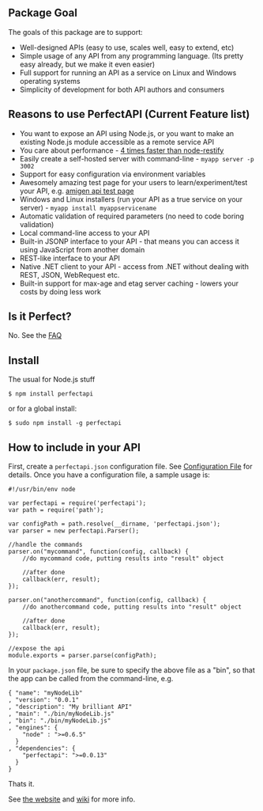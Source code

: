 Package Goal
------------
The goals of this package are to support:

 - Well-designed APIs (easy to use, scales well, easy to extend, etc)
 - Simple usage of any API from any programming language.  (Its pretty easy already, but we make it even easier)
 - Full support for running an API as a service on Linux and Windows operating systems
 - Simplicity of development for both API authors and consumers
 

Reasons to use PerfectAPI (Current Feature list)
-------------------------

 - You want to expose an API using Node.js, or you want to make an existing Node.js module accessible as a remote service API
 - You care about performance - [4 times faster than node-restify](http://blog.perfectapi.com/2012/benchmarking-apis-using-perfectapi-vs-express.js-vs-restify.js/)
 - Easily create a self-hosted server with command-line - `myapp server -p 3002`
 - Support for easy configuration via environment variables
 - Awesomely amazing test page for your users to learn/experiment/test your API, e.g. [amigen api test page](http://services.perfectapi.com:3000/amigen/testapp/)
 - Windows and Linux installers (run your API as a true service on your server) - `myapp install myappservicename`
 - Automatic validation of required parameters (no need to code boring validation)
 - Local command-line access to your API
 - Built-in JSONP interface to your API - that means you can access it using JavaScript from another domain
 - REST-like interface to your API
 - Native .NET client to your API - access from .NET without dealing with REST, JSON, WebRequest etc.
 - Built-in support for max-age and etag server caching - lowers your costs by doing less work
 
Is it Perfect?
--------------

No.  See the [FAQ](https://github.com/perfectapi/node-perfectapi/wiki/FAQ)

Install
-------
The usual for Node.js stuff

    $ npm install perfectapi

or for a global install:

    $ sudo npm install -g perfectapi

How to include in your API
--------------------------
First, create a `perfectapi.json` configuration file.  See [Configuration File](node-perfectapi/wiki/perfectapi-config-file-format) for details.   Once you have a configuration file, a sample usage is:

```
#!/usr/bin/env node

var perfectapi = require('perfectapi');  
var path = require('path');

var configPath = path.resolve(__dirname, 'perfectapi.json');
var parser = new perfectapi.Parser();

//handle the commands
parser.on("mycommand", function(config, callback) {
	//do mycommand code, putting results into "result" object

	//after done
	callback(err, result);
});
 
parser.on("anothercommand", function(config, callback) {
	//do anothercommand code, putting results into "result" object

	//after done
	callback(err, result);
});

//expose the api
module.exports = parser.parse(configPath);
```

In your `package.json` file, be sure to specify the above file as a "bin", so that the app can be called from the command-line, e.g.

```	
{ "name": "myNodeLib"
, "version": "0.0.1"
, "description": "My brilliant API"
, "main": "./bin/myNodeLib.js"
, "bin": "./bin/myNodeLib.js"
, "engines": {
    "node" : ">=0.6.5"
  }
, "dependencies": {
	"perfectapi": ">=0.0.13"
  }
}
```
Thats it.  

See [the website](http://perfectapi.github.com/node-perfectapi) and [wiki](http://github.com/perfectapi/node-perfectapi/wiki) for more info.